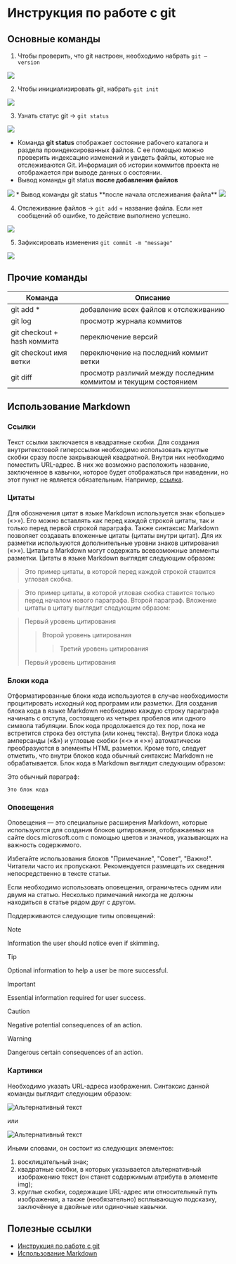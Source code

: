 # Инструкция по работе с git
## Основные команды
1. Чтобы проверить, что git настроен, необходимо набрать `git –version`

<image src="git version.jpg">

2. Чтобы инициализировать git, набрать `git init`

<image src="git init.jpg">

3. Узнать статус git → `git status`

<image src="git status.jpg">

* Команда **git status** отображает состояние рабочего каталога и раздела проиндексированных файлов. С ее помощью можно проверить индексацию изменений и увидеть файлы, которые не отслеживаются Git. Информация об истории коммитов проекта не отображается при выводе данных о состоянии.
* Вывод команды git status **после добавления файлов** 

<image src="git status 1.jpg">
* Вывод команды git status **после начала отслеживания файла**

<image src="git status 2.jpg">

4. Отслеживание файлов → `git add` + название файла. Если нет сообщений об ошибке, то действие выполнено успешно.

<image src="git add.jpg">

5. Зафиксировать изменения `git commit -m "message"`
<image src="git commit.jpg">

## Прочие команды

|Команда   |Описание   |
|----------|-----------|
|git add *     |добавление всех файлов к отслеживанию       |
|git log   |просмотр журнала коммитов|
|git checkout + hash коммита   |переключение версий|
|git checkout имя ветки   |переключение на последний коммит ветки|
|git diff   |просмотр различий между последним коммитом и текущим состоянием|

## Использование Markdown
### Ссылки

Текст ссылки заключается в квадратные скобки. Для создания внутритекстовой гиперссылки необходимо использовать круглые скобки сразу после закрывающей квадратной. Внутри них необходимо поместить URL-адрес. В них же возможно расположить название, заключенное в кавычки, которое будет отображаться при наведении, но этот пункт не является обязательным. Например, [ссылка](http://example.com/).

### Цитаты

Для обозначения цитат в языке Markdown используется знак «больше» («>»). Его можно вставлять как перед каждой строкой цитаты, так и только перед первой строкой параграфа. Также синтаксис Markdown позволяет создавать вложенные цитаты (цитаты внутри цитат). Для их разметки используются дополнительные уровни знаков цитирования («>»). Цитаты в Markdown могут содержать всевозможные элементы разметки. Цитаты в языке Markdown выглядят следующим образом:

>Это пример цитаты,
>в которой перед каждой строкой
>ставится угловая скобка.

>Это пример цитаты,
в которой угловая скобка
ставится только перед началом нового параграфа.
>Второй параграф.
Вложение цитаты в цитату выглядит следующим образом:

> Первый уровень цитирования
>> Второй уровень цитирования
>>> Третий уровень цитирования
>
>Первый уровень цитирования

### Блоки кода

Отформатированные блоки кода используются в случае необходимости процитировать исходный код программ или разметки. Для создания блока кода в языке Markdown необходимо каждую строку параграфа начинать с отступа, состоящего из четырех пробелов или одного символа табуляции. Блок кода продолжается до тех пор, пока не встретится строка без отступа (или конец текста). Внутри блока кода амперсанды («&») и угловые скобки («<» и «>») автоматически преобразуются в элементы HTML разметки. Кроме того, следует отметить, что внутри блоков кода обычный синтаксис Markdown не обрабатывается. Блок кода в Markdown выглядит следующим образом:

Это обычный параграф:

    Это блок кода
    
### Оповещения

Оповещения — это специальные расширения Markdown, которые используются для создания блоков цитирования, отображаемых на сайте docs.microsoft.com с помощью цветов и значков, указывающих на важность содержимого.

Избегайте использования блоков "Примечание", "Совет", "Важно!". Читатели часто их пропускают. Рекомендуется размещать их сведения непосредственно в тексте статьи.

Если необходимо использовать оповещения, ограничьтесь одним или двумя на статью. Несколько примечаний никогда не должны находиться в статье рядом друг с другом.

Поддерживаются следующие типы оповещений:

> [!NOTE]
> Information the user should notice even if skimming.

> [!TIP]
> Optional information to help a user be more successful.

> [!IMPORTANT]
> Essential information required for user success.

> [!CAUTION]
> Negative potential consequences of an action.

> [!WARNING]
> Dangerous certain consequences of an action.

### Картинки

Необходимо указать URL-адреса изображения. Синтаксис данной команды выглядит следующим образом:

![Альтернативный текст](/путь/к/изображению.jpg)

или

![Альтернативный текст](/путь/к/изображению.jpg "Подсказка")

Иными словами, он состоит из следующих элементов:

1. восклицательный знак;
2. квадратные скобки, в которых указывается альтернативный изображению текст (он станет содержимым атрибута в элементе img);
3. круглые скобки, содержащие URL-адрес или относительный путь изображения, а также (необязательно) всплывающую подсказку, заключённуе в двойные или одиночные кавычки.

## Полезные ссылки
* [Инструкция по работе с git](https://git-scm.com/book/ru/v2)
* [Использование Markdown](https://learn.microsoft.com/ru-ru/contribute/how-to-write-links)